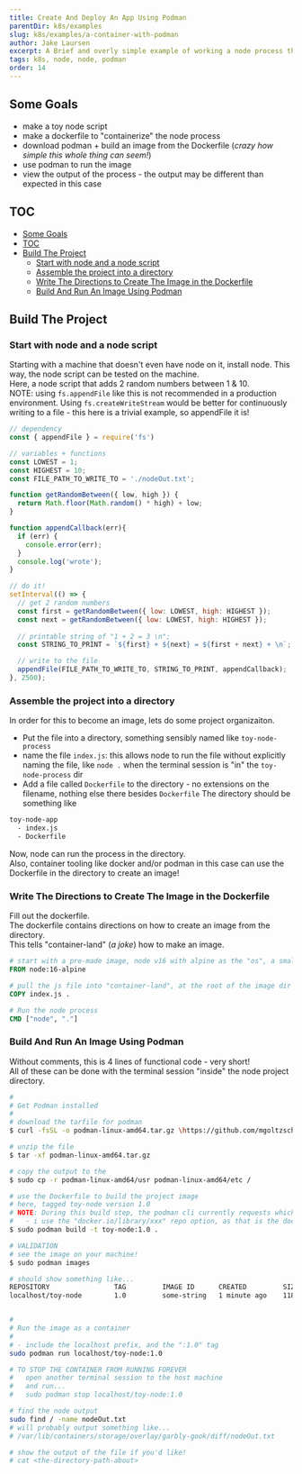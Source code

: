 ```yaml
---
title: Create And Deploy An App Using Podman
parentDir: k8s/examples
slug: k8s/examples/a-container-with-podman
author: Jake Laursen
excerpt: A Brief and overly simple example of working a node process through an image-creation lifecycle
tags: k8s, node, node, podman
order: 14
---
```


## Some Goals
- make a toy node script
- make a dockerfile to "containerize" the node process
- download podman + build an image from the Dockerfile (_crazy how simple this whole thing can seem!_)
- use podman to run the image
- view the output of the process - the output may be different than expected in this case

## TOC
- [Some Goals](#some-goals)
- [TOC](#toc)
- [Build The Project](#build-the-project)
  - [Start with node and a node script](#start-with-node-and-a-node-script)
  - [Assemble the project into a directory](#assemble-the-project-into-a-directory)
  - [Write The Directions to Create The Image in the Dockerfile](#write-the-directions-to-create-the-image-in-the-dockerfile)
  - [Build And Run An Image Using Podman](#build-and-run-an-image-using-podman)


## Build The Project
### Start with node and a node script
Starting with a machine that doesn't even have node on it, install node. This way, the node script can be tested on the machine.  
Here, a node script that adds 2 random numbers between 1 & 10.  
NOTE: using `fs.appendFile` like this is not recommended in a production environment. Using `fs.createWriteStream` would be better for continuously writing to a file - this here is a trivial example, so appendFile it is!  

```js
// dependency
const { appendFile } = require('fs')

// variables + functions
const LOWEST = 1;
const HIGHEST = 10;
const FILE_PATH_TO_WRITE_TO = './nodeOut.txt';

function getRandomBetween({ low, high }) {
  return Math.floor(Math.random() * high) + low;
}

function appendCallback(err){
  if (err) {
    console.error(err);
  }
  console.log('wrote');
}

// do it!
setInterval(() => {
  // get 2 random numbers
  const first = getRandomBetween({ low: LOWEST, high: HIGHEST });
  const next = getRandomBetween({ low: LOWEST, high: HIGHEST });
  
  // printable string of "1 + 2 = 3 \n";
  const STRING_TO_PRINT = `${first} + ${next} = ${first + next} + \n`;

  // write to the file
  appendFile(FILE_PATH_TO_WRITE_TO, STRING_TO_PRINT, appendCallback);
}, 2500);
```

### Assemble the project into a directory
In order for this to become an image, lets do some project organizaiton.
- Put the file into a directory, something sensibly named like `toy-node-process`
- name the file `index.js`: this allows node to run the file without explicitly naming the file, like `node .` when the terminal session is "in" the `toy-node-process` dir
- Add a file called `Dockerfile` to the directory - no extensions on the filename, nothing else there besides `Dockerfile`
The directory should be something like
```bash
toy-node-app
  - index.js
  - Dockerfile
```
Now, node can run the process in the directory.  
Also, container tooling like docker and/or podman in this case can use the Dockerfile in the directory to create an image!

### Write The Directions to Create The Image in the Dockerfile
Fill out the dockerfile.  
The dockerfile contains directions on how to create an image from the directory.  
This tells "container-land" (_a joke_) how to make an image.    

```Dockerfile
# start with a pre-made image, node v16 with alpine as the "os", a smaller image than the "node:16" image for this example
FROM node:16-alpine

# pull the js file into "container-land", at the root of the image dir structure
COPY index.js .

# Run the node process
CMD ["node", "."]
```

### Build And Run An Image Using Podman
Without comments, this is 4 lines of functional code - very short!   
All of these can be done with the terminal session "inside" the node project directory.  

```bash
# 
# Get Podman installed
# 
# download the tarfile for podman
$ curl -fsSL -o podman-linux-amd64.tar.gz \https://github.com/mgoltzsche/podman-static/releases/latest/download/podman-linux-amd64.tar.gz

# unzip the file
$ tar -xf podman-linux-amd64.tar.gz

# copy the output to the 
$ sudo cp -r podman-linux-amd64/usr podman-linux-amd64/etc /

# use the Dockerfile to build the project image
# here, tagged toy-node version 1.0
# NOTE: During this build step, the podman cli currently requests which registry to use
#   - i use the "docker.io/library/xxx" repo option, as that is the dockerhub repo
$ sudo podman build -t toy-node:1.0 .

# VALIDATION
# see the image on your machine!
$ sudo podman images

# should show something like...
REPOSITORY                TAG         IMAGE ID      CREATED         SIZE
localhost/toy-node        1.0         some-string   1 minute ago    118 MB


# 
# Run the image as a container
# 
# - include the localhost prefix, and the ":1.0" tag
sudo podman run localhost/toy-node:1.0

# TO STOP THE CONTAINER FROM RUNNING FOREVER
#   open another terminal session to the host machine 
#   and run...
#   sudo podman stop localhost/toy-node:1.0

# find the node output
sudo find / -name nodeOut.txt
# will probably output something like...
# /var/lib/containers/storage/overlay/garbly-gook/diff/nodeOut.txt

# show the output of the file if you'd like!
# cat <the-directory-path-about>

```